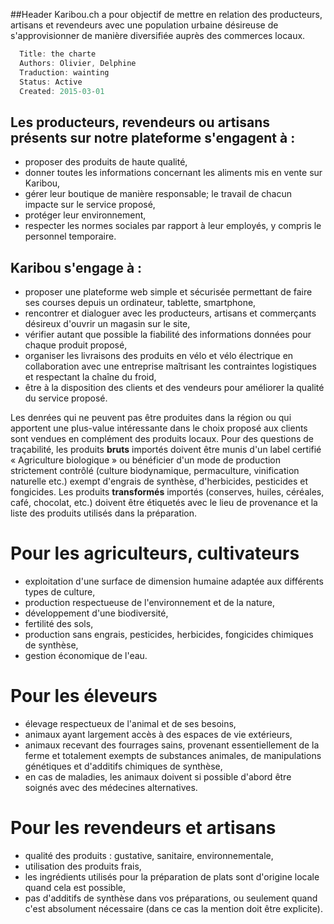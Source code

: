 ##Header
Karibou.ch a pour objectif de mettre en relation des producteurs, artisans et revendeurs avec une population urbaine désireuse de s'approvisionner de manière diversifiée auprès des commerces locaux. 

``` javascript
  Title: the charte
  Authors: Olivier, Delphine
  Traduction: wainting
  Status: Active
  Created: 2015-03-01
```

## Les producteurs, revendeurs ou artisans présents sur notre plateforme s'engagent à :

* proposer des produits de haute qualité,
* donner toutes les informations concernant les aliments mis en vente sur Karibou,
* gérer leur boutique de manière responsable; le travail de chacun impacte sur le service proposé,
* protéger leur environnement,
* respecter les normes sociales par rapport à leur employés, y compris le personnel temporaire.

## Karibou s'engage à :
* proposer une plateforme web simple et sécurisée permettant de faire ses  courses depuis un ordinateur, tablette, smartphone,
* rencontrer et dialoguer avec les producteurs, artisans et commerçants désireux d'ouvrir un magasin sur le site,
* vérifier autant que possible la fiabilité des informations données pour chaque produit proposé,
* organiser les livraisons des produits en vélo et vélo électrique en collaboration avec une entreprise maîtrisant les contraintes logistiques et respectant la chaîne du froid,
* être à la disposition des clients et des vendeurs pour améliorer la qualité du service proposé.

Les denrées qui ne peuvent pas être produites dans la région ou qui apportent une plus-value intéressante dans le choix proposé aux clients sont vendues en complément des produits locaux. Pour des questions de traçabilité, les produits **bruts** importés doivent être munis d'un label certifié « Agriculture biologique » ou bénéficier d'un mode de production strictement contrôlé (culture biodynamique, permaculture, vinification naturelle etc.) exempt d'engrais de synthèse, d'herbicides, pesticides et fongicides. Les produits **transformés** importés (conserves, huiles, céréales, café, chocolat, etc.) doivent être étiquetés avec le lieu de provenance et la liste des produits utilisés dans la préparation.

# Pour les agriculteurs, cultivateurs
* exploitation d'une surface de dimension humaine adaptée aux différents types de culture,
* production respectueuse de l'environnement et de la nature,
* développement d'une biodiversité,
* fertilité des sols,
* production sans engrais, pesticides, herbicides, fongicides chimiques de  synthèse,	
* gestion économique de l'eau.

# Pour les éleveurs
* élevage respectueux de l'animal et de ses besoins,
* animaux ayant largement accès à des espaces de vie extérieurs,
* animaux recevant des fourrages sains, provenant essentiellement de la ferme et totalement exempts de substances animales, de manipulations génétiques et 
d'additifs chimiques de synthèse,
* en cas de maladies, les animaux doivent si possible d'abord être soignés avec des médecines alternatives. 

# Pour les revendeurs et artisans
* qualité des produits : gustative, sanitaire, environnementale,
* utilisation des produits frais,
* les ingrédients utilisés pour la préparation de plats sont d'origine locale quand cela est possible,
* pas d'additifs de synthèse dans vos préparations, ou seulement quand c'est absolument nécessaire (dans ce cas la mention doit être explicite).
